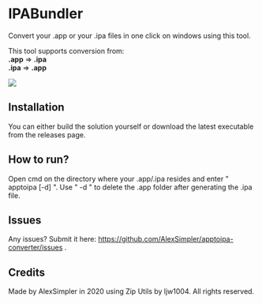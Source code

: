 # IPABundler
Convert your .app or your .ipa files in one click on windows using this tool.

This tool supports conversion from:<br>
**.app** ⇒ **.ipa**<br>
**.ipa** ⇒ **.app**

![](https://i.imgur.com/Lka4tKR.png)

## Installation

You can either build the solution yourself or download the latest executable from the releases page.

## How to run?

Open cmd on the directory where your .app/.ipa resides and enter " apptoipa <file> [-d] ".
Use " -d " to delete the .app folder after generating the .ipa file.

## Issues

Any issues?
Submit it here: https://github.com/AlexSimpler/apptoipa-converter/issues .

## Credits

Made by AlexSimpler in 2020 using Zip Utils by ljw1004.
All rights reserved.
